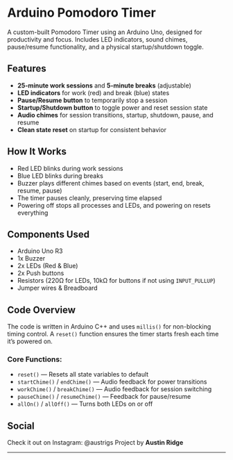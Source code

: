 # Arduino Pomodoro Timer

A custom-built Pomodoro Timer using an Arduino Uno, designed for productivity and focus. Includes LED indicators, sound chimes, pause/resume functionality, and a physical startup/shutdown toggle.

## Features

- **25-minute work sessions** and **5-minute breaks** (adjustable)
- **LED indicators** for work (red) and break (blue) states
- **Pause/Resume button** to temporarily stop a session
- **Startup/Shutdown button** to toggle power and reset session state
- **Audio chimes** for session transitions, startup, shutdown, pause, and resume
- **Clean state reset** on startup for consistent behavior

## How It Works

- Red LED blinks during work sessions  
- Blue LED blinks during breaks  
- Buzzer plays different chimes based on events (start, end, break, resume, pause)  
- The timer pauses cleanly, preserving time elapsed
- Powering off stops all processes and LEDs, and powering on resets everything

##  Components Used

- Arduino Uno R3
- 1x Buzzer
- 2x LEDs (Red & Blue)
- 2x Push buttons
- Resistors (220Ω for LEDs, 10kΩ for buttons if not using `INPUT_PULLUP`)
- Jumper wires & Breadboard

## Code Overview

The code is written in Arduino C++ and uses `millis()` for non-blocking timing control. A `reset()` function ensures the timer starts fresh each time it’s powered on.

### Core Functions:
- `reset()` — Resets all state variables to default
- `startChime()` / `endChime()` — Audio feedback for power transitions
- `workChime()` / `breakChime()` — Audio feedback for session switching
- `pauseChime()` / `resumeChime()` — Feedback for pause/resume
- `allOn()` / `allOff()` — Turns both LEDs on or off

## Social

Check it out on Instagram: @austrigs
Project by **Austin Ridge**

---
